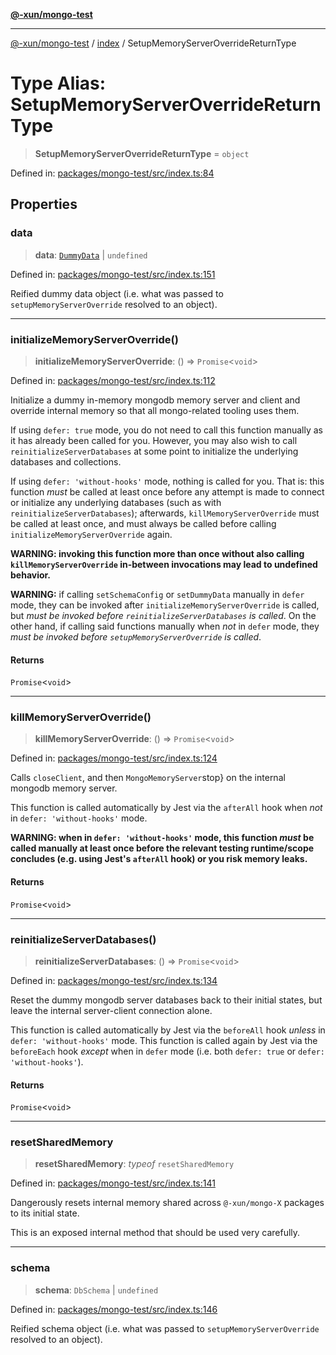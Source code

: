 [**@-xun/mongo-test**](../../README.md)

***

[@-xun/mongo-test](../../README.md) / [index](../README.md) / SetupMemoryServerOverrideReturnType

# Type Alias: SetupMemoryServerOverrideReturnType

> **SetupMemoryServerOverrideReturnType** = `object`

Defined in: [packages/mongo-test/src/index.ts:84](https://github.com/Xunnamius/mongo-utils/blob/8747a56a8e988c89d29bdd6b87729b00fdd17503/packages/mongo-test/src/index.ts#L84)

## Properties

### data

> **data**: [`DummyData`](DummyData.md) \| `undefined`

Defined in: [packages/mongo-test/src/index.ts:151](https://github.com/Xunnamius/mongo-utils/blob/8747a56a8e988c89d29bdd6b87729b00fdd17503/packages/mongo-test/src/index.ts#L151)

Reified dummy data object (i.e. what was passed to
`setupMemoryServerOverride` resolved to an object).

***

### initializeMemoryServerOverride()

> **initializeMemoryServerOverride**: () => `Promise`\<`void`\>

Defined in: [packages/mongo-test/src/index.ts:112](https://github.com/Xunnamius/mongo-utils/blob/8747a56a8e988c89d29bdd6b87729b00fdd17503/packages/mongo-test/src/index.ts#L112)

Initialize a dummy in-memory mongodb memory server and client and override
internal memory so that all mongo-related tooling uses them.

If using `defer: true` mode, you do not need to call this function manually
as it has already been called for you. However, you may also wish to call
`reinitializeServerDatabases` at some point to initialize the underlying
databases and collections.

If using `defer: 'without-hooks'` mode, nothing is called for you. That is:
this function _must_ be called at least once before any attempt is made to
connect or initialize any underlying databases (such as with
`reinitializeServerDatabases`); afterwards, `killMemoryServerOverride` must
be called at least once, and must always be called before calling
`initializeMemoryServerOverride` again.

**WARNING: invoking this function more than once without also calling
`killMemoryServerOverride` in-between invocations may lead to undefined
behavior.**

**WARNING:** if calling `setSchemaConfig` or `setDummyData` manually in
`defer` mode, they can be invoked after `initializeMemoryServerOverride` is
called, but _must be invoked before `reinitializeServerDatabases` is
called_. On the other hand, if calling said functions manually when _not_
in `defer` mode, they _must be invoked before `setupMemoryServerOverride`
is called_.

#### Returns

`Promise`\<`void`\>

***

### killMemoryServerOverride()

> **killMemoryServerOverride**: () => `Promise`\<`void`\>

Defined in: [packages/mongo-test/src/index.ts:124](https://github.com/Xunnamius/mongo-utils/blob/8747a56a8e988c89d29bdd6b87729b00fdd17503/packages/mongo-test/src/index.ts#L124)

Calls `closeClient`, and then `MongoMemoryServer`stop} on the internal
mongodb memory server.

This function is called automatically by Jest via the `afterAll` hook when
_not_ in `defer: 'without-hooks'` mode.

**WARNING: when in `defer: 'without-hooks'` mode, this function _must_ be
called manually at least once before the relevant testing runtime/scope
concludes (e.g. using Jest's `afterAll` hook) or you risk memory leaks.**

#### Returns

`Promise`\<`void`\>

***

### reinitializeServerDatabases()

> **reinitializeServerDatabases**: () => `Promise`\<`void`\>

Defined in: [packages/mongo-test/src/index.ts:134](https://github.com/Xunnamius/mongo-utils/blob/8747a56a8e988c89d29bdd6b87729b00fdd17503/packages/mongo-test/src/index.ts#L134)

Reset the dummy mongodb server databases back to their initial states, but
leave the internal server-client connection alone.

This function is called automatically by Jest via the `beforeAll` hook
_unless_ in `defer: 'without-hooks'` mode. This function is called again by
Jest via the `beforeEach` hook _except_ when in `defer` mode (i.e. both
`defer: true` or `defer: 'without-hooks'`).

#### Returns

`Promise`\<`void`\>

***

### resetSharedMemory

> **resetSharedMemory**: *typeof* `resetSharedMemory`

Defined in: [packages/mongo-test/src/index.ts:141](https://github.com/Xunnamius/mongo-utils/blob/8747a56a8e988c89d29bdd6b87729b00fdd17503/packages/mongo-test/src/index.ts#L141)

Dangerously resets internal memory shared across `@-xun/mongo-X` packages
to its initial state.

This is an exposed internal method that should be used very carefully.

***

### schema

> **schema**: `DbSchema` \| `undefined`

Defined in: [packages/mongo-test/src/index.ts:146](https://github.com/Xunnamius/mongo-utils/blob/8747a56a8e988c89d29bdd6b87729b00fdd17503/packages/mongo-test/src/index.ts#L146)

Reified schema object (i.e. what was passed to `setupMemoryServerOverride`
resolved to an object).
